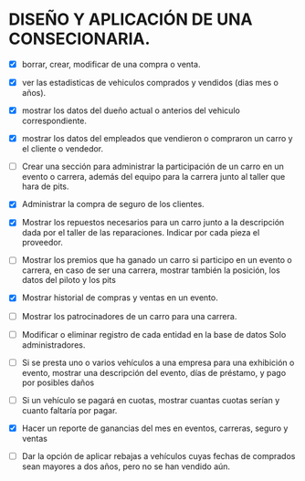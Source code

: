 # DISEÑO Y APLICACIÓN DE UNA CONSECIONARIA.

- [x] borrar, crear, modificar de una compra o venta.

- [x] ver las estadisticas de vehiculos comprados y vendidos (dias mes o años).

- [x] mostrar los datos del dueño actual o anterios del vehiculo correspondiente.

- [x] mostrar los datos del empleados que vendieron o compraron un carro y el cliente o vendedor.

- [ ] Crear una sección para administrar la participación de un carro en un evento o carrera, 
además del equipo para la carrera junto al taller que hara de pits.

- [x] Administrar la compra de seguro de los clientes.

- [x] Mostrar los repuestos necesarios para un carro junto a la descripción
dada por el taller de las reparaciones. Indicar por cada pieza el proveedor.

- [ ] Mostrar los premios que ha ganado un carro si participo en un evento
o carrera, en caso de ser una carrera, mostrar también la posición, los datos del piloto y los pits

- [x] Mostrar historial de compras y ventas en un evento.

- [ ] Mostrar los patrocinadores de un carro para una carrera.

- [ ] Modificar o eliminar registro de cada entidad en la base de datos
Solo administradores.

- [ ] Si se presta uno o varios vehículos a una empresa para una exhibición o evento, mostrar una descripción del evento, días de préstamo, y pago por posibles daños

- [ ] Si un vehículo se pagará en cuotas, mostrar cuantas cuotas serían y cuanto faltaría por pagar.

- [x] Hacer un reporte de ganancias del mes en eventos, carreras, seguro y ventas

- [ ] Dar la opción de aplicar rebajas a vehículos cuyas fechas de comprados sean mayores a dos años, pero no se han vendido aún.

